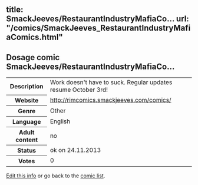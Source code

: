 title: SmackJeeves/RestaurantIndustryMafiaCo...
url: "/comics/SmackJeeves_RestaurantIndustryMafiaComics.html"
---
Dosage comic SmackJeeves/RestaurantIndustryMafiaCo...
-----------------------------------------

<p id="msg"></p>
<script type="text/javascript">
if (window.location.search === '?edit_info_mail=sent_ok') {
  var elem = document.getElementById("msg");
  elem.innerHTML = 'Edited information sucessfully sent for review, which is usually done daily. Thanks!';
  elem.className = 'ok';
}
</script>
<table class="comicinfo">
<tr>
<th>Description</th><td>Work doesn't have to suck. Regular updates resume October 3rd!</td>
</tr>
<tr>
<th>Website</th><td><a href="http://rimcomics.smackjeeves.com/comics/">http://rimcomics.smackjeeves.com/comics/</a></td>
</tr>
<tr>
<th>Genre</th><td>Other</td>
</tr>
<tr>
<th>Language</th><td>English</td>
</tr>
<tr>
<th>Adult content</th><td>no</td>
</tr>
<tr>
<th>Status</th><td>ok on 24.11.2013</td>
</tr>
<tr>
<th>Votes</th><td>0</td>
</tr>
</table>

[Edit this info](SmackJeeves_RestaurantIndustryMafiaComics_edit.html) or go back to the [comic list](../comic-index.html).
